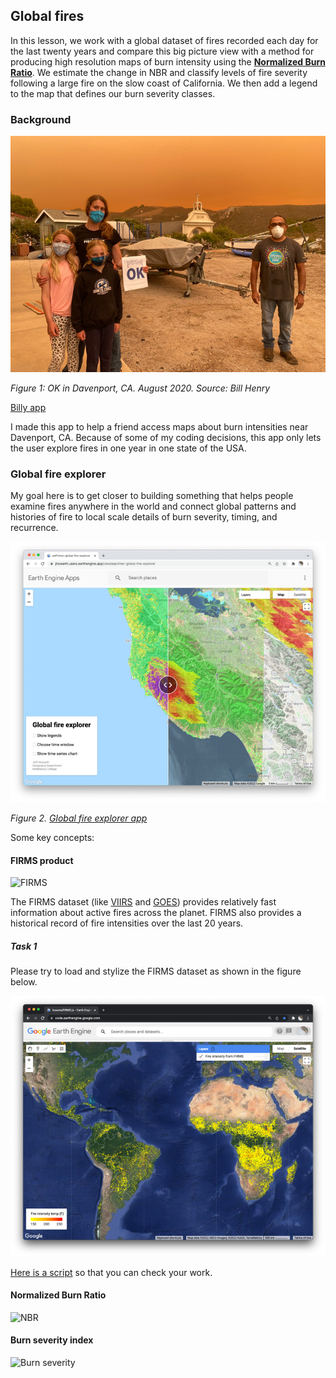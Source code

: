 ## Global fires  

In this lesson, we work with a global dataset of fires recorded each day for the last twenty years and compare this big picture view with a method for producing high resolution maps of burn intensity using the [**Normalized Burn Ratio**](https://un-spider.org/advisory-support/recommended-practices/recommended-practice-burn-severity/in-detail/normalized-burn-ratio). We estimate the change in NBR and classify levels of fire severity following a large fire on the slow coast of California. We then add a legend to the map that defines our burn severity classes.      

### Background  

![OK](images/rwh-fire02.jpg)

_Figure 1: OK in Davenport, CA. August 2020. Source: Bill Henry_

[Billy app](https://jhowarth.users.earthengine.app/view/billy-app)

I made this app to help a friend access maps about burn intensities near Davenport, CA. Because of some of my coding decisions, this app only lets the user explore fires in one year in one state of the USA.

### Global fire explorer

My goal here is to get closer to building something that helps people examine fires anywhere in the world and connect global patterns and histories of fire to local scale details of burn severity, timing, and recurrence.  

![Global fires](images/global_fires.jpg)  

_Figure 2. [Global fire explorer app](https://jhowarth.users.earthengine.app/view/eeprimer-global-fire-explorer)_

Some key concepts:  

#### FIRMS product

![FIRMS](https://cdn.earthdata.nasa.gov/conduit/upload/17937/Screen_Shot_2021-09-20_at_2.41.29_PM.png)

The FIRMS dataset (like [VIIRS](https://lpdaac.usgs.gov/documents/427/VNP14_User_Guide_V1.pdf) and [GOES](https://www.goes-r.gov/products/baseline-fire-hot-spot.html)) provides relatively fast information about active fires across the planet. FIRMS also provides a historical record of fire intensities over the last 20 years.  

##### Task 1  

Please try to load and stylize the FIRMS dataset as shown in the figure below.  

![FIRMS example](images/firms.jpg)

[Here is a script](../scripts/firms.js) so that you can check your work.

#### Normalized Burn Ratio  

![NBR](https://un-spider.org/sites/default/files/Spectral_responses.jpg)

#### Burn severity index    

![Burn severity](https://un-spider.org/sites/default/files/table+legend.PNG)  
